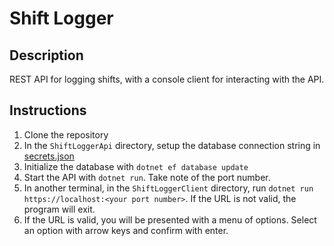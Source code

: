 # Shift Logger

## Description
REST API for logging shifts, with a console client for interacting with the API.

## Instructions

1.  Clone the repository
2.  In the `ShiftLoggerApi` directory, setup the database connection string in [secrets.json](https://learn.microsoft.com/en-us/aspnet/core/security/app-secrets?view=aspnetcore-7.0&tabs=linux)
3.  Initialize the database with `dotnet ef database update`
2.  Start the API with `dotnet run`. Take note of the port number.
3.  In another terminal, in the `ShiftLoggerClient` directory, run `dotnet run https://localhost:<your port number>`. If the URL is not valid, the program will exit.
4.  If the URL is valid, you will be presented with a menu of options. Select an option with arrow keys and confirm with enter.

   